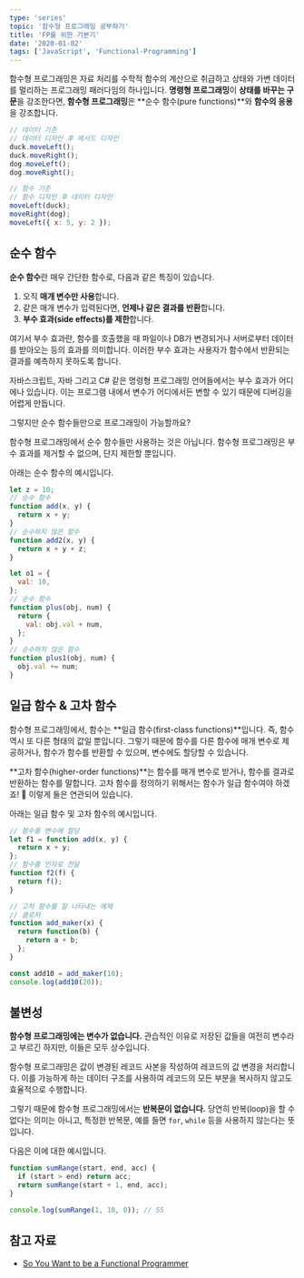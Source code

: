 ```yaml
---
type: 'series'
topic: '함수형 프로그래밍 공부하기'
title: 'FP를 위한 기본기'
date: '2020-01-02'
tags: ['JavaScript', 'Functional-Programming']
---
```


함수형 프로그래밍은 자료 처리를 수학적 함수의 계산으로 취급하고 상태와 가변 데이터를 멀리하는 프로그래밍 패러다임의 하나입니다. **명령형 프로그래밍**이 **상태를 바꾸는 구문**을 강조한다면, **함수형 프로그래밍**은 **순수 함수(pure functions)**와 **함수의 응용**을 강조합니다.

```javascript
// 데이터 기준
// 데이터 디자인 후 메서드 디자인
duck.moveLeft();
duck.moveRight();
dog.moveLeft();
dog.moveRight();

// 함수 기준
// 함수 디자인 후 데이터 디자인
moveLeft(duck);
moveRight(dog);
moveLeft({ x: 5, y: 2 });
```

## 순수 함수

**순수 함수**란 매우 간단한 함수로, 다음과 같은 특징이 있습니다.

1. 오직 **매개 변수만 사용**합니다.
2. 같은 매개 변수가 입력된다면, **언제나 같은 결과를 반환**합니다.
3. **부수 효과(side effects)를 제한**합니다.

여기서 부수 효과란, 함수를 호출했을 때 파일이나 DB가 변경되거나 서버로부터 데이터를 받아오는 등의 효과를 의미합니다. 이러한 부수 효과는 사용자가 함수에서 반환되는 결과를 예측하지 못하도록 합니다.

자바스크립트, 자바 그리고 C# 같은 명령형 프로그래밍 언어들에서는 부수 효과가 어디에나 있습니다. 이는 프로그램 내에서 변수가 어디에서든 변할 수 있기 때문에 디버깅을 어렵게 만듭니다.

그렇지만 순수 함수들만으로 프로그래밍이 가능할까요?

함수형 프로그래밍에서 순수 함수들만 사용하는 것은 아닙니다. 함수형 프로그래밍은 부수 효과를 제거할 수 없으며, 단지 제한할 뿐입니다.

아래는 순수 함수의 예시입니다.

```javascript
let z = 10;
// 순수 함수
function add(x, y) {
  return x + y;
}
// 순수하지 않은 함수
function add2(x, y) {
  return x + y + z;
}

let o1 = {
  val: 10,
};
// 순수 함수
function plus(obj, num) {
  return {
    val: obj.val + num,
  };
}
// 순수하지 않은 함수
function plus1(obj, num) {
  obj.val += num;
}
```

## 일급 함수 & 고차 함수

함수형 프로그래밍에서, 함수는 **일급 함수(first-class functions)**입니다. 즉, 함수 역시 또 다른 형태의 값일 뿐입니다. 그렇기 때문에 함수를 다른 함수에 매개 변수로 제공하거나, 함수가 함수를 반환할 수 있으며, 변수에도 할당할 수 있습니다.

**고차 함수(higher-order functions)**는 함수를 매개 변수로 받거나, 함수를 결과로 반환하는 함수를 말합니다. 고차 함수를 정의하기 위해서는 함수가 일급 함수여야 하겠죠! 🤝 이렇게 둘은 연관되어 있습니다.

아래는 일급 함수 및 고차 함수의 예시입니다.

```javascript
// 함수를 변수에 할당
let f1 = function add(x, y) {
  return x + y;
};
// 함수를 인자로 전달
function f2(f) {
  return f();
}

// 고차 함수를 잘 나타내는 예제
// 클로저
function add_maker(x) {
  return function(b) {
    return a + b;
  };
}

const add10 = add_maker(10);
console.log(add10(20));
```

## 불변성

**함수형 프로그래밍에는 변수가 없습니다.** 관습적인 이유로 저장된 값들을 여전히 변수라고 부르긴 하지만, 이들은 모두 상수입니다.

함수형 프로그래밍은 값이 변경된 레코드 사본을 작성하여 레코드의 값 변경을 처리합니다. 이를 가능하게 하는 데이터 구조를 사용하여 레코드의 모든 부분을 복사하지 않고도 효율적으로 수행합니다.

그렇기 때문에 함수형 프로그래밍에서는 **반복문이 없습니다.** 당연히 반복(loop)을 할 수 없다는 의미는 아니고, 특정한 반복문, 예를 들면 `for`, `while` 등을 사용하지 않는다는 뜻입니다.

다음은 이에 대한 예시입니다.

```javascript
function sumRange(start, end, acc) {
  if (start > end) return acc;
  return sumRange(start + 1, end, acc);
}

console.log(sumRange(1, 10, 0)); // 55
```

## 참고 자료

- [So You Want to be a Functional Programmer](https://medium.com/@cscalfani/so-you-want-to-be-a-functional-programmer-part-1-1f15e387e536)
